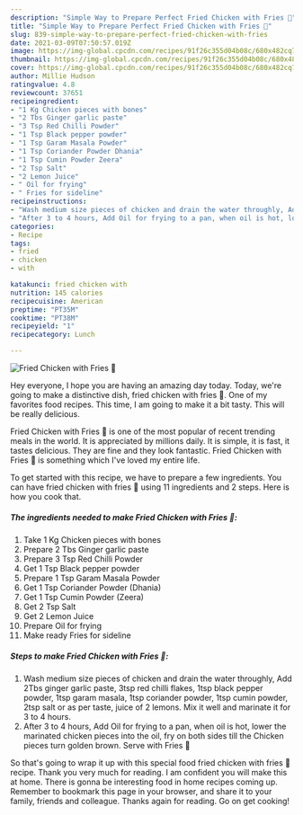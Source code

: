```yaml
---
description: "Simple Way to Prepare Perfect Fried Chicken with Fries 🍟"
title: "Simple Way to Prepare Perfect Fried Chicken with Fries 🍟"
slug: 839-simple-way-to-prepare-perfect-fried-chicken-with-fries
date: 2021-03-09T07:50:57.019Z
image: https://img-global.cpcdn.com/recipes/91f26c355d04b08c/680x482cq70/fried-chicken-with-fries-recipe-main-photo.jpg
thumbnail: https://img-global.cpcdn.com/recipes/91f26c355d04b08c/680x482cq70/fried-chicken-with-fries-recipe-main-photo.jpg
cover: https://img-global.cpcdn.com/recipes/91f26c355d04b08c/680x482cq70/fried-chicken-with-fries-recipe-main-photo.jpg
author: Millie Hudson
ratingvalue: 4.8
reviewcount: 37651
recipeingredient:
- "1 Kg Chicken pieces with bones"
- "2 Tbs Ginger garlic paste"
- "3 Tsp Red Chilli Powder"
- "1 Tsp Black pepper powder"
- "1 Tsp Garam Masala Powder"
- "1 Tsp Coriander Powder Dhania"
- "1 Tsp Cumin Powder Zeera"
- "2 Tsp Salt"
- "2 Lemon Juice"
- " Oil for frying"
- " Fries for sideline"
recipeinstructions:
- "Wash medium size pieces of chicken and drain the water throughly, Add 2Tbs ginger garlic paste, 3tsp red chilli flakes, 1tsp black pepper powder, 1tsp garam masala, 1tsp coriander powder, 1tsp cumin powder, 2tsp salt or as per taste, juice of 2 lemons. Mix it well and marinate it for 3 to 4 hours."
- "After 3 to 4 hours, Add Oil for frying to a pan, when oil is hot, lower the marinated chicken pieces into the oil, fry on both sides till the Chicken pieces turn golden brown. Serve with Fries 🍟"
categories:
- Recipe
tags:
- fried
- chicken
- with

katakunci: fried chicken with 
nutrition: 145 calories
recipecuisine: American
preptime: "PT35M"
cooktime: "PT38M"
recipeyield: "1"
recipecategory: Lunch

---
```



![Fried Chicken with Fries 🍟](https://img-global.cpcdn.com/recipes/91f26c355d04b08c/680x482cq70/fried-chicken-with-fries-recipe-main-photo.jpg)

Hey everyone, I hope you are having an amazing day today. Today, we're going to make a distinctive dish, fried chicken with fries 🍟. One of my favorites food recipes. This time, I am going to make it a bit tasty. This will be really delicious.

Fried Chicken with Fries 🍟 is one of the most popular of recent trending meals in the world. It is appreciated by millions daily. It is simple, it is fast, it tastes delicious. They are fine and they look fantastic. Fried Chicken with Fries 🍟 is something which I've loved my entire life.




To get started with this recipe, we have to prepare a few ingredients. You can have fried chicken with fries 🍟 using 11 ingredients and 2 steps. Here is how you cook that.

<!--inarticleads1-->

##### The ingredients needed to make Fried Chicken with Fries 🍟:

1. Take 1 Kg Chicken pieces with bones
1. Prepare 2 Tbs Ginger garlic paste
1. Prepare 3 Tsp Red Chilli Powder
1. Get 1 Tsp Black pepper powder
1. Prepare 1 Tsp Garam Masala Powder
1. Get 1 Tsp Coriander Powder (Dhania)
1. Get 1 Tsp Cumin Powder (Zeera)
1. Get 2 Tsp Salt
1. Get 2 Lemon Juice
1. Prepare  Oil for frying
1. Make ready  Fries for sideline




<!--inarticleads2-->

##### Steps to make Fried Chicken with Fries 🍟:

1. Wash medium size pieces of chicken and drain the water throughly, Add 2Tbs ginger garlic paste, 3tsp red chilli flakes, 1tsp black pepper powder, 1tsp garam masala, 1tsp coriander powder, 1tsp cumin powder, 2tsp salt or as per taste, juice of 2 lemons. Mix it well and marinate it for 3 to 4 hours.
1. After 3 to 4 hours, Add Oil for frying to a pan, when oil is hot, lower the marinated chicken pieces into the oil, fry on both sides till the Chicken pieces turn golden brown. Serve with Fries 🍟




So that's going to wrap it up with this special food fried chicken with fries 🍟 recipe. Thank you very much for reading. I am confident you will make this at home. There is gonna be interesting food in home recipes coming up. Remember to bookmark this page in your browser, and share it to your family, friends and colleague. Thanks again for reading. Go on get cooking!
